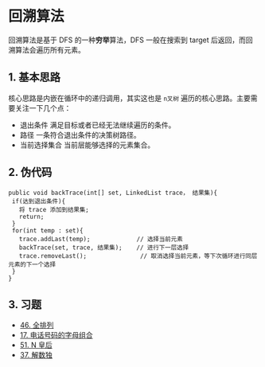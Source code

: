 # 回溯算法
  回溯算法是基于 DFS 的一种**穷举**算法，DFS 一般在搜索到 target 后返回，而回溯算法会遍历所有元素。

## 1. 基本思路
  核心思路是内嵌在循环中的递归调用，其实这也是 `n叉树` 遍历的核心思路。主要需要关注一下几个点：
  * 退出条件 满足目标或者已经无法继续遍历的条件。
  * 路径 一条符合退出条件的决策树路径。
  * 当前选择集合 当前层能够选择的元素集合。
  
## 2. 伪代码
 ```
 public void backTrace(int[] set, LinkedList trace， 结果集){
  if(达到退出条件){
    将 trace 添加到结果集;
    return;
  }
  for(int temp : set){
    trace.addLast(temp);             // 选择当前元素
    backTrace(set, trace, 结果集);    // 进行下一层选择
    trace.removeLast();               // 取消选择当前元素，等下次循环进行同层元素的下一个选择
  }
 }
 
 ```
 
## 3. 习题
* [46. 全排列](https://leetcode-cn.com/problems/permutations/)
* [17. 电话号码的字母组合](https://leetcode-cn.com/problems/letter-combinations-of-a-phone-number/)
* [51. N 皇后](https://leetcode-cn.com/problems/n-queens/)
* [37. 解数独](https://leetcode-cn.com/problems/sudoku-solver/)
